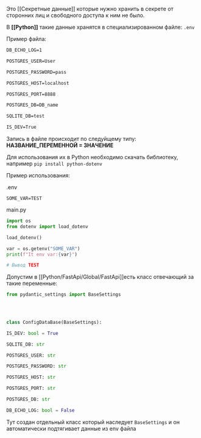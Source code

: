 Это [[Секретные данные]] которые нужно хранить в секрете от сторонних лиц и свободного доступа к ним не было.


В **[[Python]]** такие данные хранятся в специализированном файле: ``` .env ```

Пример файла:

```txt
DB_ECHO_LOG=1

POSTGRES_USER=User

POSTGRES_PASSWORD=pass

POSTGRES_HOST=localhost

POSTGRES_PORT=8888

POSTGRES_DB=DB_name

SQLITE_DB=test

IS_DEV=True
```

Запись в файле происходит по следуйщему типу:
**НАЗВАНИЕ_ПЕРЕМЕННОЙ = ЗНАЧЕНИЕ**

Для использования их в Python необходимо скачать библиотеку, например 
```pip install python-dotenv```

Пример использования:

.env
```env 
SOME_VAR=TEST
```

main.py
```python
import os
from dotenv import load_dotenv

load_dotenv()

var = os.getenv("SOME_VAR")
print(f"It env var:{var}")

# Вывод TEST

```

Допустим в [[Python/FastApi/Global/FastApi]]есть класс отвечающий за такие переменные:

```python
from pydantic_settings import BaseSettings

  
  

class ConfigDataBase(BaseSettings):

IS_DEV: bool = True

SQLITE_DB: str

POSTGRES_USER: str

POSTGRES_PASSWORD: str

POSTGRES_HOST: str

POSTGRES_PORT: str

POSTGRES_DB: str

DB_ECHO_LOG: bool = False

```

Тут создан отдельный класс который наследует ```BaseSettings``` и он автоматически подтягивает данные из env файла